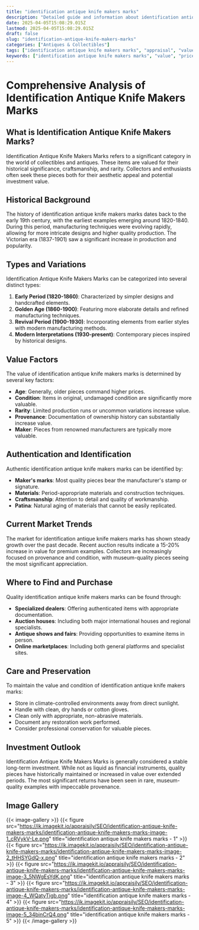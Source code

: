 ```yaml
---
title: "identification antique knife makers marks"
description: "Detailed guide and information about identification antique knife makers marks"
date: 2025-04-05T15:08:29.015Z
lastmod: 2025-04-05T15:08:29.015Z
draft: false
slug: "identification-antique-knife-makers-marks"
categories: ["Antiques & Collectibles"]
tags: ["identification antique knife makers marks", "appraisal", "value"]
keywords: ["identification antique knife makers marks", "value", "price", "worth", "appraisal"]
---
```


# Comprehensive Analysis of Identification Antique Knife Makers Marks

## What is Identification Antique Knife Makers Marks?

Identification Antique Knife Makers Marks refers to a significant category in the world of collectibles and antiques. These items are valued for their historical significance, craftsmanship, and rarity. Collectors and enthusiasts often seek these pieces both for their aesthetic appeal and potential investment value.

## Historical Background

The history of identification antique knife makers marks dates back to the early 19th century, with the earliest examples emerging around 1820-1840. During this period, manufacturing techniques were evolving rapidly, allowing for more intricate designs and higher quality production. The Victorian era (1837-1901) saw a significant increase in production and popularity.

## Types and Variations

Identification Antique Knife Makers Marks can be categorized into several distinct types:

1. **Early Period (1820-1860)**: Characterized by simpler designs and handcrafted elements.
2. **Golden Age (1860-1900)**: Featuring more elaborate details and refined manufacturing techniques.
3. **Revival Period (1900-1930)**: Incorporating elements from earlier styles with modern manufacturing methods.
4. **Modern Interpretations (1930-present)**: Contemporary pieces inspired by historical designs.

## Value Factors

The value of identification antique knife makers marks is determined by several key factors:

- **Age**: Generally, older pieces command higher prices.
- **Condition**: Items in original, undamaged condition are significantly more valuable.
- **Rarity**: Limited production runs or uncommon variations increase value.
- **Provenance**: Documentation of ownership history can substantially increase value.
- **Maker**: Pieces from renowned manufacturers are typically more valuable.

## Authentication and Identification

Authentic identification antique knife makers marks can be identified by:

- **Maker's marks**: Most quality pieces bear the manufacturer's stamp or signature.
- **Materials**: Period-appropriate materials and construction techniques.
- **Craftsmanship**: Attention to detail and quality of workmanship.
- **Patina**: Natural aging of materials that cannot be easily replicated.

## Current Market Trends

The market for identification antique knife makers marks has shown steady growth over the past decade. Recent auction results indicate a 15-20% increase in value for premium examples. Collectors are increasingly focused on provenance and condition, with museum-quality pieces seeing the most significant appreciation.

## Where to Find and Purchase

Quality identification antique knife makers marks can be found through:

- **Specialized dealers**: Offering authenticated items with appropriate documentation.
- **Auction houses**: Including both major international houses and regional specialists.
- **Antique shows and fairs**: Providing opportunities to examine items in person.
- **Online marketplaces**: Including both general platforms and specialist sites.

## Care and Preservation

To maintain the value and condition of identification antique knife makers marks:

- Store in climate-controlled environments away from direct sunlight.
- Handle with clean, dry hands or cotton gloves.
- Clean only with appropriate, non-abrasive materials.
- Document any restoration work performed.
- Consider professional conservation for valuable pieces.

## Investment Outlook

Identification Antique Knife Makers Marks is generally considered a stable long-term investment. While not as liquid as financial instruments, quality pieces have historically maintained or increased in value over extended periods. The most significant returns have been seen in rare, museum-quality examples with impeccable provenance.


## Image Gallery

{{< image-gallery >}}
  {{< figure src="https://ik.imagekit.io/appraisily/SEO/identification-antique-knife-makers-marks/identification-antique-knife-makers-marks-image-1_cRVykV-Le.png" title="identification antique knife makers marks - 1" >}}
  {{< figure src="https://ik.imagekit.io/appraisily/SEO/identification-antique-knife-makers-marks/identification-antique-knife-makers-marks-image-2_tHHSYGdQ-x.png" title="identification antique knife makers marks - 2" >}}
  {{< figure src="https://ik.imagekit.io/appraisily/SEO/identification-antique-knife-makers-marks/identification-antique-knife-makers-marks-image-3_5NWgEsYdK.png" title="identification antique knife makers marks - 3" >}}
  {{< figure src="https://ik.imagekit.io/appraisily/SEO/identification-antique-knife-makers-marks/identification-antique-knife-makers-marks-image-4_WQatyTigb.png" title="identification antique knife makers marks - 4" >}}
  {{< figure src="https://ik.imagekit.io/appraisily/SEO/identification-antique-knife-makers-marks/identification-antique-knife-makers-marks-image-5_34binCrQ4.png" title="identification antique knife makers marks - 5" >}}
{{< /image-gallery >}}

